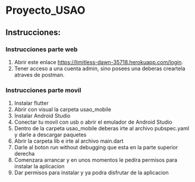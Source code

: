 # Proyecto_USAO

## Instrucciones:


### Instrucciones parte web

1. Abrir este enlace https://limitless-dawn-35718.herokuapp.com/login.
2. Tener acceso a una cuenta admin, sino posees una deberas creartela atraves de postman.



### Instrucciones parte movil

1. Instalar flutter
2. Abrir con visual la carpeta usao_mobile
3. Instalar Android Studio
4. Conectar tu movil con usb o abrir el emulador de Android Studio
5. Dentro de la carpeta usao_mobile deberas irte al archivo pubspec.yaml y darle a descargar paquetes
6. Abrir la carpeta lib e irte al archivo main.dart
7. Darle al boton run without debugging que esta en la parte superior derecha
8. Comenzara arrancar y en unos momentos le pedira permisos para instalar la aplicacion
9. Dar permisos para instalar y ya podra disfrutar de la aplicacion